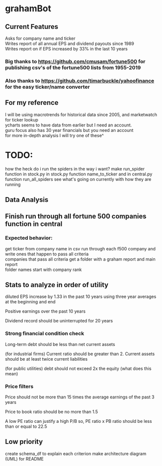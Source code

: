 # grahamBot
## Current Features
Asks for company name and ticker <br>
Writes report of all annual EPS and dividend payouts since 1989 <br>
Writes report on if EPS increased by 33% in the last 10 years <br>

### Big thanks to https://github.com/cmusam/fortune500 for publishing csv's of the fortune500 lists from 1955-2019
### Also thanks to https://github.com/timarbuckle/yahoofinance for the easy ticker/name converter

## For my reference
I will be using macrotrends for historical data since 2005, and marketwatch for ticker lookup <br>
ycharts seems to have data from earlier but I need an account. <br/>
guru focus also has 30 year financials but you need an account <br/>
for more in-depth analysis I will try one of these^ <br/>

# TODO: 
how the heck do i run the spiders in the way i want?
make run_spider function in stock.py
in stock.py function name_to_ticker and in central.py function run_all_spiders
see what's going on currently with how they are running

## Data Analysis

## Finish run through all fortune 500 companies function in central
### Expected behavior: 
get ticker from company name in csv
run through each f500 company and write ones that happen to pass all criteria <br>
companies that pass all criteria get a folder with a graham report and main report <br>
folder names start with company rank


## Stats to analyze in order of utility
diluted EPS increase by 1.33 in the past 10 years using three year averages at the beginning and end

Positive earnings over the past 10 years

Dividend record should be uninterrupted for 20 years
### Strong financial condition check
Long-term debt should be less than net current assets

(for industrial firms) Current ratio should be greater than 2. Current assets should be at least twice current liabilities

(for public utilities) debt should not exceed 2x the equity (what does this mean)
### Price filters
Price should not be more than 15 times the average earnings of the past 3 years 

Price to book ratio should be no more than 1.5

A low PE ratio can justify a high P/B so, PE ratio x PB ratio should be less than or equal to 22.5

## Low priority
create schema_df to explain each criterion
make architecture diagram (UML) for README